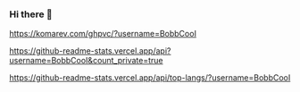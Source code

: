 ### Hi there 👋

https://komarev.com/ghpvc/?username=BobbCooI

https://github-readme-stats.vercel.app/api?username=BobbCooI&count_private=true

https://github-readme-stats.vercel.app/api/top-langs/?username=BobbCooI
